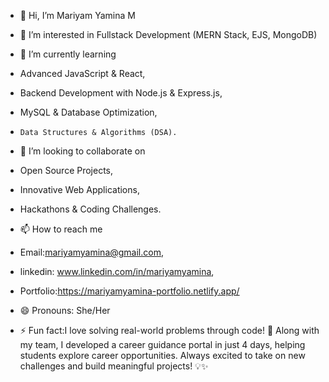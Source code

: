 - 👋 Hi, I’m Mariyam Yamina M
- 👀 I’m interested in Fullstack Development (MERN Stack, EJS, MongoDB)
  
- 🌱 I’m currently learning
-  Advanced JavaScript & React,
-   Backend Development with Node.js & Express.js,
-    MySQL & Database Optimization,
-     Data Structures & Algorithms (DSA).
  
- 💞️ I’m looking to collaborate on
-    Open Source Projects,
- Innovative Web Applications,
- Hackathons & Coding Challenges.
    
- 📫 How to reach me
- Email:mariyamyamina@gmail.com,
-  linkedin: www.linkedin.com/in/mariyamyamina,
-  Portfolio:https://mariyamyamina-portfolio.netlify.app/
    
- 😄 Pronouns: She/Her
- ⚡ Fun fact:I love solving real-world problems through code! 🚀 Along with my team, I developed a career guidance portal in just 4 days, helping students explore career opportunities. Always excited to take on new challenges and build meaningful projects! 💡✨

<!---
mariyamyamina/mariyamyamina is a ✨ special ✨ repository because its `README.md` (this file) appears on your GitHub profile.
You can click the Preview link to take a look at your changes.
--->
